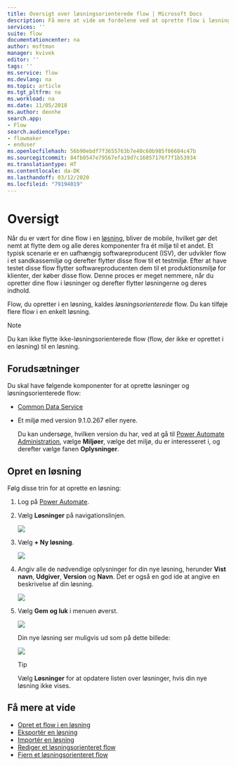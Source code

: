 ```yaml
---
title: Oversigt over løsningsorienterede flow | Microsoft Docs
description: Få mere at vide om fordelene ved at oprette flow i løsninger.
services: ''
suite: flow
documentationcenter: na
author: msftman
manager: kvivek
editor: ''
tags: ''
ms.service: flow
ms.devlang: na
ms.topic: article
ms.tgt_pltfrm: na
ms.workload: na
ms.date: 11/05/2018
ms.author: deonhe
search.app:
- Flow
search.audienceType:
- flowmaker
- enduser
ms.openlocfilehash: 56b90ebdf7f3655763b7e40c60b985f06604c47b
ms.sourcegitcommit: 84fb0547e79567efa19d7c16857176f7f1b53934
ms.translationtype: HT
ms.contentlocale: da-DK
ms.lasthandoff: 03/12/2020
ms.locfileid: "79194019"
---
```

# <a name="overview"></a>Oversigt


Når du er vært for dine flow i en [løsning](https://docs.microsoft.com/powerapps/maker/common-data-service/solutions-overview), bliver de mobile, hvilket gør det nemt at flytte dem og alle deres komponenter fra ét miljø til et andet. Et typisk scenarie er en uafhængig softwareproducent (ISV), der udvikler flow i et sandkassemiljø og derefter flytter disse flow til et testmiljø. Efter at have testet disse flow flytter softwareproducenten dem til et produktionsmiljø for klienter, der køber disse flow. Denne proces er meget nemmere, når du opretter dine flow i løsninger og derefter flytter løsningerne og deres indhold.

Flow, du opretter i en løsning, kaldes *løsningsorienterede* flow. Du kan tilføje flere flow i en enkelt løsning.

> [!NOTE] 
> Du kan ikke flytte ikke-løsningsorienterede flow (flow, der ikke er oprettet i en løsning) til en løsning.

## <a name="prerequisites"></a>Forudsætninger

Du skal have følgende komponenter for at oprette løsninger og løsningsorienterede flow:

- [Common Data Service](https://docs.microsoft.com/powerapps/maker/common-data-service/data-platform-intro)
- Et miljø med version 9.1.0.267 eller nyere.

  Du kan undersøge, hvilken version du har, ved at gå til [Power Automate Administration](https://admin.flow.microsoft.com), vælge **Miljøer**, vælge det miljø, du er interesseret i, og derefter vælge fanen **Oplysninger**.

## <a name="create-a-solution"></a>Opret en løsning

Følg disse trin for at oprette en løsning:

1. Log på [Power Automate](https://flow.microsoft.com).
1. Vælg **Løsninger** på navigationslinjen.

   ![](./media/overview-solution-flows/select-solutions-from-left-nav.png)

1. Vælg **+ Ny løsning**.

   ![](./media/overview-solution-flows/select-new-solution.png)

1. Angiv alle de nødvendige oplysninger for din nye løsning, herunder **Vist navn**, **Udgiver**, **Version** og **Navn**. Det er også en god ide at angive en beskrivelse af din løsning.

   ![](./media/overview-solution-flows/new-solution.png)

1. Vælg **Gem og luk** i menuen øverst.

   ![](./media/overview-solution-flows/save-and-close-solution.png)

   Din nye løsning ser muligvis ud som på dette billede:

   ![](./media/overview-solution-flows/new-solution-created.png)

   > [!TIP]
   > Vælg **Løsninger** for at opdatere listen over løsninger, hvis din nye løsning ikke vises.

## <a name="learn-more"></a>Få mere at vide

- [Opret et flow i en løsning](./create-flow-solution.md)
- [Eksportér en løsning](./export-flow-solution.md)
- [Importér en løsning](./import-flow-solution.md)
- [Rediger et løsningsorienteret flow](./edit-solution-aware-flow.md)
- [Fjern et løsningsorienteret flow](./remove-solution-aware-flow.md)
